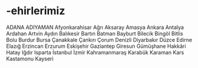# -ehirlerimiz
ADANA
ADIYAMAN
Afyonkarahisar
Ağrı
Aksaray
Amasya
Ankara
Antalya
Ardahan
Artvin
Aydın
Balıkesir
Bartın
Batman
Bayburt
Bilecik
Bingöl
Bitlis
Bolu
Burdur
Bursa
Çanakkale
Çankırı
Çorum
Denizli
Diyarbakır
Düzce
Edirne
Elazığ
Erzincan
Erzurum
Eskişehir
Gaziantep
Giresun
Gümüşhane
Hakkâri
Hatay
Iğdır
Isparta
İstanbul
İzmir
Kahramanmaraş
Karabük
Karaman
Kars
Kastamonu
Kayseri
